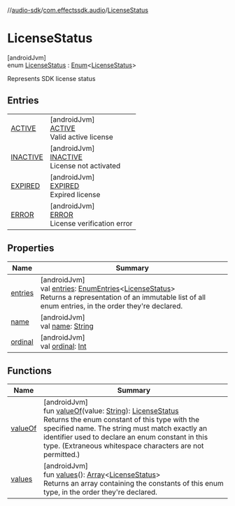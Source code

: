 //[audio-sdk](../../../index.md)/[com.effectssdk.audio](../index.md)/[LicenseStatus](index.md)

# LicenseStatus

[androidJvm]\
enum [LicenseStatus](index.md) : [Enum](https://kotlinlang.org/api/core/kotlin-stdlib/kotlin/-enum/index.html)&lt;[LicenseStatus](index.md)&gt; 

Represents SDK license status

## Entries

| | |
|---|---|
| [ACTIVE](-a-c-t-i-v-e/index.md) | [androidJvm]<br>[ACTIVE](-a-c-t-i-v-e/index.md)<br>Valid active license |
| [INACTIVE](-i-n-a-c-t-i-v-e/index.md) | [androidJvm]<br>[INACTIVE](-i-n-a-c-t-i-v-e/index.md)<br>License not activated |
| [EXPIRED](-e-x-p-i-r-e-d/index.md) | [androidJvm]<br>[EXPIRED](-e-x-p-i-r-e-d/index.md)<br>Expired license |
| [ERROR](-e-r-r-o-r/index.md) | [androidJvm]<br>[ERROR](-e-r-r-o-r/index.md)<br>License verification error |

## Properties

| Name | Summary |
|---|---|
| [entries](entries.md) | [androidJvm]<br>val [entries](entries.md): [EnumEntries](https://kotlinlang.org/api/core/kotlin-stdlib/kotlin.enums/-enum-entries/index.html)&lt;[LicenseStatus](index.md)&gt;<br>Returns a representation of an immutable list of all enum entries, in the order they're declared. |
| [name](../../com.effectssdk.audio.pipeline/-latency-mode/-p-l-a-y-b-a-c-k/index.md#-372974862%2FProperties%2F1159088794) | [androidJvm]<br>val [name](../../com.effectssdk.audio.pipeline/-latency-mode/-p-l-a-y-b-a-c-k/index.md#-372974862%2FProperties%2F1159088794): [String](https://kotlinlang.org/api/core/kotlin-stdlib/kotlin/-string/index.html) |
| [ordinal](../../com.effectssdk.audio.pipeline/-latency-mode/-p-l-a-y-b-a-c-k/index.md#-739389684%2FProperties%2F1159088794) | [androidJvm]<br>val [ordinal](../../com.effectssdk.audio.pipeline/-latency-mode/-p-l-a-y-b-a-c-k/index.md#-739389684%2FProperties%2F1159088794): [Int](https://kotlinlang.org/api/core/kotlin-stdlib/kotlin/-int/index.html) |

## Functions

| Name | Summary |
|---|---|
| [valueOf](value-of.md) | [androidJvm]<br>fun [valueOf](value-of.md)(value: [String](https://kotlinlang.org/api/core/kotlin-stdlib/kotlin/-string/index.html)): [LicenseStatus](index.md)<br>Returns the enum constant of this type with the specified name. The string must match exactly an identifier used to declare an enum constant in this type. (Extraneous whitespace characters are not permitted.) |
| [values](values.md) | [androidJvm]<br>fun [values](values.md)(): [Array](https://kotlinlang.org/api/core/kotlin-stdlib/kotlin/-array/index.html)&lt;[LicenseStatus](index.md)&gt;<br>Returns an array containing the constants of this enum type, in the order they're declared. |